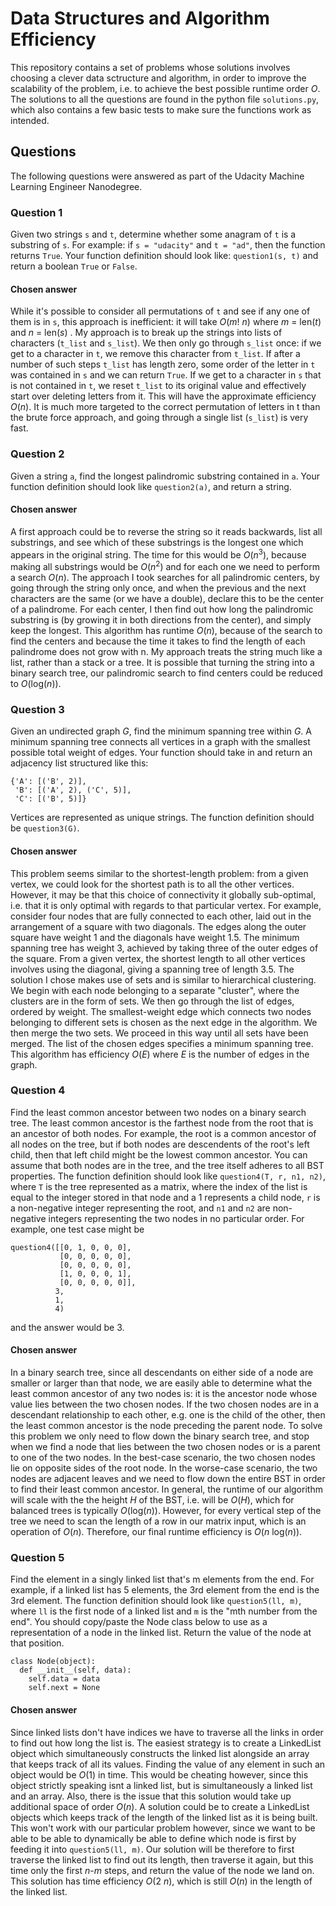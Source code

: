 # Data Structures and Algorithm Efficiency

This repository contains a set of problems whose solutions involves choosing a clever data sctructure and algorithm, in order to improve the scalability of the problem, i.e. to achieve the best possible runtime order $O$. The solutions to all the questions are found in the python file `solutions.py`, which also contains a few basic tests to make sure the functions work as intended.

## Questions

The following questions were answered as part of the Udacity Machine Learning Engineer Nanodegree.

### Question 1

Given two strings `s` and `t`, determine whether some anagram of `t` is a substring of `s`. For example: if `s = "udacity"` and `t = "ad"`, then the function returns `True`. Your function definition should look like: `question1(s, t)` and return a boolean `True` or `False`.

#### Chosen answer

While it's possible to consider all permutations of `t` and see if any one of them is in `s`, this approach is inefficient: it will take *O*(*m*! *n*) where *m* = len(*t*) and *n* = len(*s*) . My approach is to break up the strings into lists of characters (`t_list` and `s_list`). We then only go through `s_list` once: if we get to a character in `t`, we remove this character from `t_list`. If after a number of such steps `t_list` has length zero, some order of the letter in `t` was contained in `s` and we can return `True`. If we get to a character in `s` that is not contained in `t`, we reset `t_list` to its original value and effectively start over deleting letters from it. This will have the approximate efficiency *O*(*n*). It is much more targeted to the correct permutation of letters in t than the brute force approach, and going through a single list (`s_list`) is very fast.

### Question 2

Given a string `a`, find the longest palindromic substring contained in `a`. Your function definition should look like `question2(a)`, and return a string.

#### Chosen answer

A first approach could be to reverse the string so it reads backwards, list all substrings, and see which of these substrings is the longest one which appears in the original string. The time for this would be *O*(*n*<sup>3</sup>), because making all substrings would be *O*(*n*<sup>2</sup>) and for each one we need to perform a search *O*(*n*). The approach I took searches for all palindromic centers, by going through the string only once, and when the previous and the next characters are the same (or we have a double), declare this to be the center of a palindrome. For each center, I then find out how long the palindromic substring is (by growing it in both directions from the center), and simply keep the longest. This algorithm has runtime *O*(*n*), because of the search to find the centers and because the time it takes to find the length of each palindrome does not grow with n. My approach treats the string much like a list, rather than a stack or a tree. It is possible that turning the string into a binary search tree, our palindromic search to find centers could be reduced to *O*(log(*n*)).

### Question 3

Given an undirected graph *G*, find the minimum spanning tree within *G*. A minimum spanning tree connects all vertices in a graph with the smallest possible total weight of edges. Your function should take in and return an adjacency list structured like this:
```
{'A': [('B', 2)],
 'B': [('A', 2), ('C', 5)], 
 'C': [('B', 5)]}
 ```
Vertices are represented as unique strings. The function definition should be `question3(G)`.

#### Chosen answer

This problem seems similar to the shortest-length problem: from a given vertex, we could look for the shortest path is to all the other vertices. However, it may be that this choice of connectivity it globally sub-optimal, i.e. that it is only optimal with regards to that particular vertex. For example, consider four nodes that are fully connected to each other, laid out in the arrangement of a square with two diagonals. The edges along the outer square have weight 1 and the diagonals have weight 1.5. The minimum spanning tree has weight 3, achieved by taking three of the outer edges of the square. From a given vertex, the shortest length to all other vertices involves using the diagonal, giving a spanning tree of length 3.5. The solution I chose makes use of sets and is similar to hierarchical clustering. We begin with each node belonging to a separate "cluster", where the clusters are in the form of sets. We then go through the list of edges, ordered by weight. The smallest-weight edge which connects two nodes belonging to different sets is chosen as the next edge in the algorithm. We then merge the two sets. We proceed in this way until all sets have been merged. The list of the chosen edges specifies a minimum spanning tree. This algorithm has efficiency *O*(*E*) where *E* is the number of edges in the graph.

### Question 4

Find the least common ancestor between two nodes on a binary search tree. The least common ancestor is the farthest node from the root that is an ancestor of both nodes. For example, the root is a common ancestor of all nodes on the tree, but if both nodes are descendents of the root's left child, then that left child might be the lowest common ancestor. You can assume that both nodes are in the tree, and the tree itself adheres to all BST properties. The function definition should look like `question4(T, r, n1, n2)`, where `T` is the tree represented as a matrix, where the index of the list is equal to the integer stored in that node and a 1 represents a child node, `r` is a non-negative integer representing the root, and `n1` and `n2` are non-negative integers representing the two nodes in no particular order. For example, one test case might be

```
question4([[0, 1, 0, 0, 0],
           [0, 0, 0, 0, 0],
           [0, 0, 0, 0, 0],
           [1, 0, 0, 0, 1],
           [0, 0, 0, 0, 0]],
          3,
          1,
          4)
```
and the answer would be 3.

#### Chosen answer

In a binary search tree, since all descendants on either side of a node are smaller or larger than that node, we are easily able to determine what the least common ancestor of any two nodes is: it is the ancestor node whose value lies between the two chosen nodes. If the two chosen nodes are in a descendant relationship to each other, e.g. one is the child of the other, then the least common ancestor is the node preceding the parent node. To solve this problem we only need to flow down the binary search tree, and stop when we find a node that lies between the two chosen nodes or is a parent to one of the two nodes. In the best-case scenario, the two chosen nodes lie on opposite sides of the root node. In the worse-case scenario, the two nodes are adjacent leaves and we need to flow down the entire BST in order to find their least common ancestor. In general, the runtime of our algorithm will scale with the the height *H* of the BST, i.e. will be *O*(*H*), which for balanced trees is typically *O*(log(*n*)). However, for every vertical step of the tree we need to scan the length of a row in our matrix input, which is an operation of *O*(*n*). Therefore, our final runtime efficiency is *O*(*n* log(*n*)).

### Question 5

Find the element in a singly linked list that's m elements from the end. For example, if a linked list has 5 elements, the 3rd element from the end is the 3rd element. The function definition should look like `question5(ll, m)`, where `ll` is the first node of a linked list and `m` is the "mth number from the end". You should copy/paste the Node class below to use as a representation of a node in the linked list. Return the value of the node at that position.

```
class Node(object):
  def __init__(self, data):
    self.data = data
    self.next = None
```

#### Chosen answer

Since linked lists don't have indices we have to traverse all the links in order to find out how long the list is. The easiest strategy is to create a LinkedList object which simultaneously constructs the linked list alongside an array that keeps track of all its values. Finding the value of any element in such an object would be *O*(1) in time. This would be cheating however, since this object strictly speaking isnt a linked list, but is simultaneously a linked list and an array. Also, there is the issue that this solution would take up additional space of order *O*(*n*). A solution could be to create a LinkedList objects which keeps track of the length of the linked list as it is being built. This won't work with our particular problem however, since we want to be able to be able to dynamically be able to define which node is first by feeding it into `question5(ll, m)`. Our solution will be therefore to first traverse the linked list to find out its length, then traverse it again, but this time only the first *n*-*m* steps, and return the value of the node we land on. This solution has time efficiency *O*(2 *n*), which is still *O*(*n*) in the length of the linked list.
